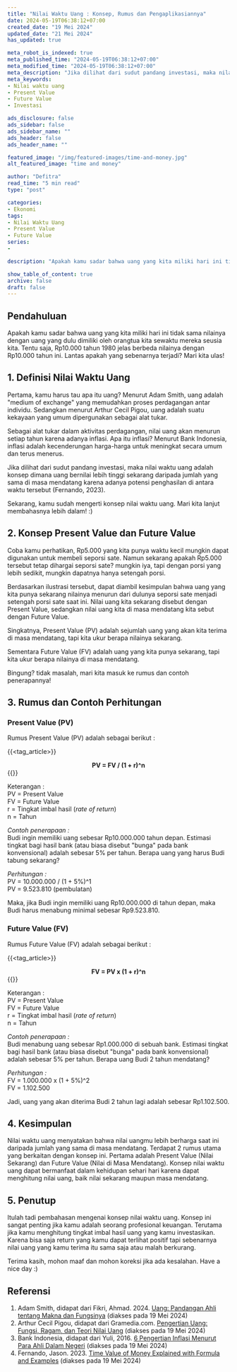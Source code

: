 ```yaml
---
title: "Nilai Waktu Uang : Konsep, Rumus dan Pengaplikasiannya"
date: 2024-05-19T06:38:12+07:00
created_date: "19 Mei 2024"
updated_date: "21 Mei 2024"
has_updated: true

meta_robot_is_indexed: true
meta_published_time: "2024-05-19T06:38:12+07:00"
meta_modified_time: "2024-05-19T06:38:12+07:00"
meta_description: "Jika dilihat dari sudut pandang investasi, maka nilai waktu uang adalah konsep dimana uang bernilai lebih tinggi sekarang daripada jumlah yang sama di masa mendatang karena adanya potensi penghasilan di antara waktu tersebut (Fernando, 2023)"
meta_keywords: 
- Nilai waktu uang
- Present Value
- Future Value
- Investasi

ads_disclosure: false
ads_sidebar: false
ads_sidebar_name: ""
ads_header: false
ads_header_name: ""

featured_image: "/img/featured-images/time-and-money.jpg"
alt_featured_image: "time and money"

author: "Defitra"
read_time: "5 min read"
type: "post"

categories: 
- Ekonomi
tags: 
- Nilai Waktu Uang
- Present Value
- Future Value
series:
- 

description: "Apakah kamu sadar bahwa uang yang kita miliki hari ini tidak sama nilainya dengan uang yang dulu  dimiliki oleh orangtua kita sewaktu mereka seusia kita. Tentu saja, Rp10.000 tahun 1980 jelas berbeda nilainya dengan Rp10.000 tahun ini. Lantas apakah yang sebenarnya terjadi? Mari kita ulas!"

show_table_of_content: true
archive: false
draft: false
---
```


## Pendahuluan
Apakah kamu sadar bahwa uang yang kita miliki hari ini tidak sama nilainya dengan uang yang dulu dimiliki oleh orangtua kita sewaktu mereka seusia kita. Tentu saja, Rp10.000 tahun 1980 jelas berbeda nilainya dengan Rp10.000 tahun ini. Lantas apakah yang sebenarnya terjadi? Mari kita ulas! 

## 1. Definisi Nilai Waktu Uang
Pertama, kamu harus tau apa itu uang? Menurut Adam Smith, uang adalah "medium of exchange" yang memudahkan proses perdagangan antar individu. Sedangkan menurut Arthur Cecil Pigou, uang adalah suatu kekayaan yang umum dipergunakan sebagai alat tukar.  

Sebagai alat tukar dalam aktivitas perdagangan, nilai uang akan menurun setiap tahun karena adanya inflasi. Apa itu inflasi? Menurut Bank Indonesia, inflasi adalah kecenderungan harga-harga untuk meningkat secara umum dan terus menerus.  

Jika dilihat dari sudut pandang investasi, maka nilai waktu uang adalah konsep dimana uang bernilai lebih tinggi sekarang daripada jumlah yang sama di masa mendatang karena adanya potensi penghasilan di antara waktu tersebut (Fernando, 2023).  

Sekarang, kamu sudah mengerti konsep nilai waktu uang. Mari kita lanjut membahasnya lebih dalam! :)

## 2. Konsep Present Value dan Future Value
Coba kamu perhatikan, Rp5.000 yang kita punya waktu kecil mungkin dapat digunakan untuk membeli seporsi sate. Namun sekarang apakah Rp5.000 tersebut tetap dihargai seporsi sate? mungkin iya, tapi dengan porsi yang lebih sedikit, mungkin dapatnya hanya setengah porsi.  

Berdasarkan ilustrasi tersebut, dapat diambil kesimpulan bahwa uang yang kita punya sekarang nilainya menurun dari dulunya seporsi sate menjadi setengah porsi sate saat ini. Nilai uang kita sekarang disebut dengan Present Value, sedangkan nilai uang kita di masa mendatang kita sebut dengan Future Value.  

Singkatnya, Present Value (PV) adalah sejumlah uang yang akan kita terima di masa mendatang, tapi kita ukur berapa nilainya sekarang.  

Sementara Future Value (FV) adalah uang yang kita punya sekarang, tapi kita ukur berapa nilainya di masa mendatang.  

Bingung? tidak masalah, mari kita masuk ke rumus dan contoh penerapannya!

## 3. Rumus dan Contoh Perhitungan
### Present Value (PV)
Rumus Present Value (PV) adalah sebagai berikut :  

{{<tag_article>}}
<center><strong>PV = FV / (1 + r)^n</strong></center>
{{</tag_article>}}

Keterangan :  
PV = Present Value  
FV = Future Value  
r = Tingkat imbal hasil (_rate of return_)  
n = Tahun  

*Contoh penerapaan :*  
Budi ingin memiliki uang sebesar Rp10.000.000 tahun depan. Estimasi tingkat bagi hasil bank (atau biasa disebut "bunga" pada bank konvensional) adalah sebesar 5% per tahun. Berapa uang yang harus Budi tabung sekarang?  

*Perhitungan :*  
PV = 10.000.000 / (1 + 5%)^1  
PV = 9.523.810 (pembulatan)  

Maka, jika Budi ingin memiliki uang Rp10.000.000 di tahun depan, maka Budi harus menabung minimal sebesar Rp9.523.810.

### Future Value (FV)
Rumus Future Value (FV) adalah sebagai berikut :  

{{<tag_article>}}
<center><strong>FV = PV x (1 + r)^n</strong></center>
{{</tag_article>}}

Keterangan :  
PV = Present Value  
FV = Future Value  
r = Tingkat imbal hasil (_rate of return_)  
n = Tahun  

*Contoh penerapaan :*  
Budi menabung uang sebesar Rp1.000.000 di sebuah bank. Estimasi tingkat bagi hasil bank (atau biasa disebut "bunga" pada bank konvensional) adalah sebesar 5% per tahun. Berapa uang Budi 2 tahun mendatang?

*Perhitungan :*  
FV = 1.000.000 x (1 + 5%)^2  
FV = 1.102.500  

Jadi, uang yang akan diterima Budi 2 tahun lagi adalah sebesar Rp1.102.500.  

## 4. Kesimpulan
Nilai waktu uang menyatakan bahwa nilai uangmu lebih berharga saat ini daripada jumlah yang sama di masa mendatang. Terdapat 2 rumus utama yang berkaitan dengan konsep ini. Pertama adalah Present Value (Nilai Sekarang) dan Future Value (Nilai di Masa Mendatang). Konsep nilai waktu uang dapat bermanfaat dalam kehidupan sehari hari karena dapat menghitung nilai uang, baik nilai sekarang maupun masa mendatang.

## 5. Penutup
Itulah tadi pembahasan mengenai konsep nilai waktu uang. Konsep ini sangat penting jika kamu adalah seorang profesional keuangan. Terutama jika kamu menghitung tingkat imbal hasil uang yang kamu investasikan. Karena bisa saja return yang kamu dapat terlihat positif tapi sebenarnya nilai uang yang kamu terima itu sama saja atau malah berkurang.  

Terima kasih, mohon maaf dan mohon koreksi jika ada kesalahan. Have a nice day :)

## Referensi
1. Adam Smith, didapat dari Fikri, Ahmad. 2024. [Uang: Pandangan Ahli tentang Makna dan Fungsinya](https://redasamudera.id/definisi-uang-menurut-ahli/#3-adam-smith) (diakses pada 19 Mei 2024)  
2. Arthur Cecil Pigou, didapat dari Gramedia.com. [Pengertian Uang: Fungsi, Ragam, dan Teori Nilai Uang](https://www.gramedia.com/literasi/uang/) (diakses pada 19 Mei 2024)  
3. Bank Indonesia, didapat dari Yuli, 2016. [6 Pengertian Inflasi Menurut Para Ahli Dalam Negeri](https://dosenekonomi.com/ilmu-ekonomi/ekonomi-makro/pengertian-inflasi-menurut-para-ahli) (diakses pada 19 Mei 2024)  
4. Fernando, Jason. 2023. [Time Value of Money Explained with Formula and Examples](https://www.investopedia.com/terms/t/timevalueofmoney.asp) (diakses pada 19 Mei 2024)


